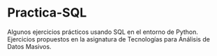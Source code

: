 # Practica-SQL
Algunos ejercicios prácticos usando SQL en el entorno de Python. Ejercicios propuestos en la asignatura de Tecnologías para Análisis de Datos Masivos.
